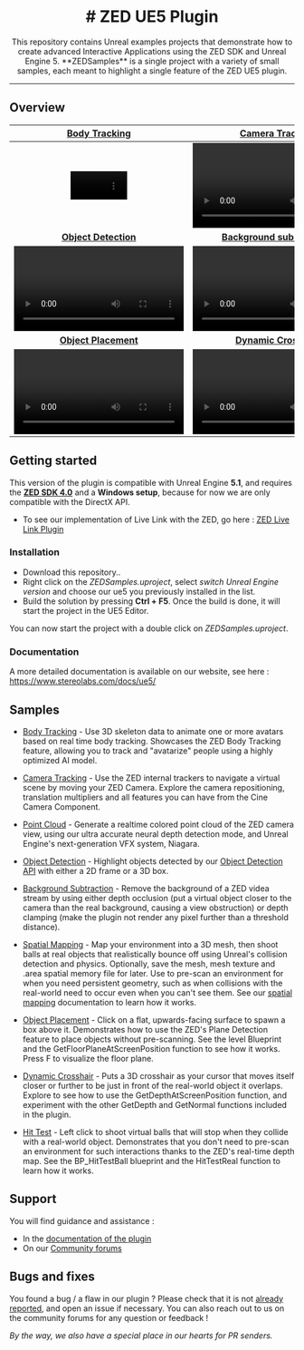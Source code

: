 <h1 align="center">
# ZED UE5 Plugin
  <br>
</h1>

<p align="center">
This repository contains Unreal examples projects that demonstrate how to create advanced Interactive Applications using the ZED SDK and Unreal Engine 5.
**ZEDSamples** is a single project with a variety of small samples, each meant to highlight a single feature of the ZED UE5 plugin. 
</p>

---

## Overview

<div align="center">

| [**Body Tracking**](https://www.stereolabs.com/docs/ue5/body-tracking/) | [**Camera Tracking**](https://www.stereolabs.com/docs/ue5/camera-tracking/) | [**Point Cloud**](https://www.stereolabs.com/docs/ue5/) 
| :-----------: |  :------------: | :--------: |
| <video src="https://user-images.githubusercontent.com/113181784/202238672-b87ec681-a574-454c-ba09-683201d1dcbb.mp4" controls="controls" style="max-width: 100;"></video> | <video src="https://user-images.githubusercontent.com/113181784/202238297-cd069ece-1de4-4ca0-b811-387e182e7c5b.mp4"></video> | <video src="https://user-images.githubusercontent.com/113181784/202454461-5ecb0b60-e518-4d50-aba1-7cef4699d124.mp4"></video>
| [**Object Detection**](https://www.stereolabs.com/docs/ue5/object-detection/) | [**Background substraction**](https://www.stereolabs.com/docs/ue5/background-subtraction/) | [**Spatial mapping**](https://www.stereolabs.com/docs/ue5/spatial-mapping/)
| <video src="https://user-images.githubusercontent.com/113181784/202236582-774baffc-a04c-4b2c-8d76-fea8b03040c7.mp4" ></video> | <video src="https://user-images.githubusercontent.com/113181784/202236725-aa998d9e-b9c6-4635-9286-54073b702a1d.mp4"></video> | <video src="https://user-images.githubusercontent.com/113181784/202236500-0c74579f-c084-44b0-b21e-de4f38e775ec.mp4"></video>
| [**Object Placement**](https://www.stereolabs.com/docs/ue5/) | [**Dynamic Crosshair**](https://www.stereolabs.com/docs/ue5/) | [**Hit Test**](https://www.stereolabs.com/docs/ue5/)
| <video src="https://user-images.githubusercontent.com/113181784/202236331-080affd6-bc61-4e31-b9f6-c1539d49b747.mp4" ></video> | <video src="https://user-images.githubusercontent.com/113181784/202236779-c97a72fd-bb92-486c-83bc-1d2ce660fe55.mp4"></video> | <video src="https://user-images.githubusercontent.com/113181784/202236855-7c14916e-bbb0-465f-bdbf-23363a6880d8.mp4"></video>

</div>

## Getting started

This version of the plugin is compatible with Unreal Engine **5.1**, and requires the [**ZED SDK 4.0**](https://www.stereolabs.com/docs/get-started-with-zed/#download-and-install-the-zed-sdk) and a **Windows setup**, because for now we are only compatible with the DirectX API.

- To see our implementation of Live Link with the ZED, go here : [ZED Live Link Plugin](https://github.com/stereolabs/zed-LiveLink-plugin)

### Installation

- Download this repository..
- Right click on the *ZEDSamples.uproject*, select *switch Unreal Engine version* and choose our ue5 you previously installed in the list.
- Build the solution by pressing **Ctrl + F5**. Once the build is done, it will start the project in the UE5 Editor. 

You can now start the project with a double click on *ZEDSamples.uproject*.

### Documentation

A more detailed documentation is available on our website, see here :  https://www.stereolabs.com/docs/ue5/

## Samples

* [Body Tracking](https://www.stereolabs.com/docs/ue5/body-tracking/) - Use 3D skeleton data to animate one or more avatars based on real time body tracking. Showcases the ZED Body Tracking feature, allowing you to track and "avatarize" people using a highly optimized AI model. 

* [Camera Tracking](https://www.stereolabs.com/docs/ue5/camera-tracking/) - Use the ZED internal trackers to navigate a virtual scene by moving your ZED Camera. Explore the camera repositioning, translation multipliers and all features you can have from the Cine Camera Component.

* [Point Cloud](https://www.stereolabs.com/docs/ue5/) - Generate a realtime colored point cloud of the ZED camera view, using our ultra accurate neural depth detection mode, and Unreal Engine's next-generation VFX system, Niagara.

* [Object Detection](https://www.stereolabs.com/docs/ue5/object-detection/) - Highlight objects detected by our [Object Detection API](https://www.stereolabs.com/docs/api/group__Object__group.html) with either a 2D frame or a 3D box.

* [Background Subtraction](https://www.stereolabs.com/docs/ue5/background-subtraction/) - Remove the background of a ZED videa stream by using either depth occlusion (put a virtual object closer to the camera than the real background, causing a view obstruction) or depth clamping (make the plugin not render any pixel further than a threshold distance).

* [Spatial Mapping](https://www.stereolabs.com/docs/ue5/spatial-mapping/) - Map your environment into a 3D mesh, then shoot balls at real objects that realistically bounce off using Unreal's collision detection and physics. Optionally, save the mesh, mesh texture and .area spatial memory file for later. Use to pre-scan an environment for when you need persistent geometry, such as when collisions with the real-world need to occur even when you can't see them. See our [spatial mapping](https://docs.stereolabs.com/mixed-reality/unreal/spatial-mapping/) documentation to learn how it works. 

* [Object Placement](https://www.stereolabs.com/docs/ue5/) - Click on a flat, upwards-facing surface to spawn a box above it. Demonstrates how to use the ZED's Plane Detection feature to place objects without pre-scanning. See the level Blueprint and the GetFloorPlaneAtScreenPosition function to see how it works. Press F to visualize the floor plane.

* [Dynamic Crosshair](https://www.stereolabs.com/docs/ue5/) - Puts a 3D crosshair as your cursor that moves itself closer or further to be just in front of the real-world object it overlaps. Explore to see how to use the GetDepthAtScreenPosition function, and experiment with the other GetDepth and GetNormal functions included in the plugin. 

* [Hit Test](https://www.stereolabs.com/docs/ue5/) - Left click to shoot virtual balls that will stop when they collide with a real-world object. Demonstrates that you don't need to pre-scan an environment for such interactions thanks to the ZED's real-time depth map. See the BP_HitTestBall blueprint and the HitTestReal function to learn how it works.

## Support

You will find guidance and assistance :
- In the [documentation of the plugin](https://www.stereolabs.com/docs/ue5/)
- On our [Community forums](https://community.stereolabs.com/)

## Bugs and fixes

You found a bug / a flaw in our plugin ? Please check that it is not [already reported](https://github.com/stereolabs/zed-UE5/issues), and open an issue if necessary. You can also reach out to us on the community forums for any question or feedback ! 

*By the way, we also have a special place in our hearts for PR senders.*
